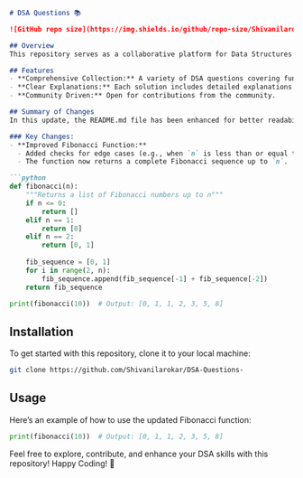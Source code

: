 ```markdown
# DSA Questions 📚

![GitHub repo size](https://img.shields.io/github/repo-size/Shivanilarokar/DSA-Questions-) ![Contributors](https://img.shields.io/github/contributors/Shivanilarokar/DSA-Questions-) ![Open Issues](https://img.shields.io/github/issues/Shivanilarokar/DSA-Questions-)

## Overview
This repository serves as a collaborative platform for Data Structures and Algorithms (DSA) enthusiasts. It aims to provide a collection of DSA questions along with their solutions to help learners and developers enhance their coding skills.

## Features
- **Comprehensive Collection:** A variety of DSA questions covering fundamental concepts.
- **Clear Explanations:** Each solution includes detailed explanations to facilitate understanding.
- **Community Driven:** Open for contributions from the community.

## Summary of Changes
In this update, the README.md file has been enhanced for better readability and clarity. Additionally, the Fibonacci function has been improved to handle edge cases more effectively.

### Key Changes:
- **Improved Fibonacci Function:**
  - Added checks for edge cases (e.g., when `n` is less than or equal to 0).
  - The function now returns a complete Fibonacci sequence up to `n`.

```python
def fibonacci(n):
    """Returns a list of Fibonacci numbers up to n"""
    if n <= 0:
        return []
    elif n == 1:
        return [0]
    elif n == 2:
        return [0, 1]
    
    fib_sequence = [0, 1]
    for i in range(2, n):
        fib_sequence.append(fib_sequence[-1] + fib_sequence[-2])
    return fib_sequence

print(fibonacci(10))  # Output: [0, 1, 1, 2, 3, 5, 8]
```

## Installation
To get started with this repository, clone it to your local machine:

```bash
git clone https://github.com/Shivanilarokar/DSA-Questions-
```

## Usage
Here’s an example of how to use the updated Fibonacci function:

```python
print(fibonacci(10))  # Output: [0, 1, 1, 2, 3, 5, 8]
```

Feel free to explore, contribute, and enhance your DSA skills with this repository! Happy Coding! 🎉
```